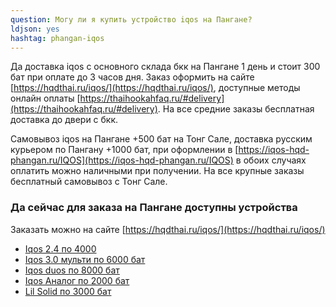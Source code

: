 ```yaml
---
question: Могу ли я купить устройство iqos на Пангане?
ldjson: yes 
hashtag: phangan-iqos
---
```


Да доставка iqos с основного склада бкк на Пангане 1 день и стоит 300 бат при оплате до 3 часов дня. Заказ оформить на сайте [https://hqdthai.ru/iqos/](https://hqdthai.ru/iqos/), доступные методы онлайн оплаты [https://thaihookahfaq.ru/#delivery](https://thaihookahfaq.ru/#delivery). На все средние заказы бесплатная доставка до двери с бкк.  
   

Самовывоз iqos на Пангане +500 бат на Тонг Сале, доставка русским курьером по Пангану +1000 бат, при оформлении в  [https://iqos-hqd-phangan.ru/IQOS](https://iqos-hqd-phangan.ru/IQOS) в обоих случаях оплатить можно наличными при получении. На все крупные заказы бесплатный самовывоз с Тонг Сале.

### Да сейчас для заказа на Пангане доступны устройства

Заказать можно на сайте [https://hqdthai.ru/iqos/](https://hqdthai.ru/iqos/)

* [Iqos 2.4 по 4000](https://hqdthai.ru/iqos/)
* [Iqos 3.0 мульти по 6000  бат](https://hqdthai.ru/iqos/)
* [Iqos duos по 8000 бат](https://hqdthai.ru/iqos/)
* [Iqos Аналог по 2000 бат](https://hqdthai.ru/iqos/)
* [Lil Solid по 3000 бат](https://hqdthai.ru/iqos/)

